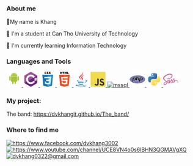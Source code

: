 ### About me
👋My name is Khang

🔭 I'm a student at Can Tho University of Technology

🌱 I'm currently learning Information Technology




### Languages and Tools
<p > <a href="https://developer.android.com" target="_blank" rel="noreferrer"> <img src="https://raw.githubusercontent.com/devicons/devicon/master/icons/android/android-original-wordmark.svg" alt="android" width="40" height="40"/> </a> <a href="https://www.w3schools.com/cs/" target="_blank" rel="noreferrer"> <img src="https://raw.githubusercontent.com/devicons/devicon/master/icons/csharp/csharp-original.svg" alt="csharp" width="40" height="40"/> </a> <a href="https://www.w3schools.com/css/" target="_blank" rel="noreferrer"> <img src="https://raw.githubusercontent.com/devicons/devicon/master/icons/css3/css3-original-wordmark.svg" alt="css3" width="40" height="40"/> </a> <a href="https://www.w3.org/html/" target="_blank" rel="noreferrer"> <img src="https://raw.githubusercontent.com/devicons/devicon/master/icons/html5/html5-original-wordmark.svg" alt="html5" width="40" height="40"/> </a> <a href="https://www.java.com" target="_blank" rel="noreferrer"> <img src="https://raw.githubusercontent.com/devicons/devicon/master/icons/java/java-original.svg" alt="java" width="40" height="40"/> </a> <a href="https://developer.mozilla.org/en-US/docs/Web/JavaScript" target="_blank" rel="noreferrer"> <img src="https://raw.githubusercontent.com/devicons/devicon/master/icons/javascript/javascript-original.svg" alt="javascript" width="40" height="40"/> </a> <a href="https://www.microsoft.com/en-us/sql-server" target="_blank" rel="noreferrer"> <img src="https://www.svgrepo.com/show/303229/microsoft-sql-server-logo.svg" alt="mssql" width="40" height="40"/> </a> <a href="https://www.php.net" target="_blank" rel="noreferrer"> <img src="https://raw.githubusercontent.com/devicons/devicon/master/icons/php/php-original.svg" alt="php" width="40" height="40"/> </a> <a href="https://www.python.org" target="_blank" rel="noreferrer"> <img src="https://raw.githubusercontent.com/devicons/devicon/master/icons/python/python-original.svg" alt="python" width="40" height="40"/> </a> <a href="https://sass-lang.com" target="_blank" rel="noreferrer"> <img src="https://raw.githubusercontent.com/devicons/devicon/master/icons/sass/sass-original.svg" alt="sass" width="40" height="40"/> </a> </p>

### My project:
The band: https://dvkhangit.github.io/The_band/

### Where to find me

<div >

  <a href="https://www.facebook.com/dvkhang3002" target="blank">
    <img src="https://img.icons8.com/bubbles/100/000000/facebook-new.png" alt="https://www.facebook.com/dvkhang3002" />
  </a>
  <a href="https://www.youtube.com/channel/UCE8VN4o0s6lBHN3QGMAVgXQ" target="blank">
    <img src="https://img.icons8.com/bubbles/100/000000/youtube-squared.png" alt="https://www.youtube.com/channel/UCE8VN4o0s6lBHN3QGMAVgXQ" />
  </a>
  <a href="mailto:dvkhang0322@gmail.com" target="top">
    <img src="https://img.icons8.com/bubbles/100/000000/apple-mail.png" alt="dvkhang0322@gmail.com" />
 
</div>
